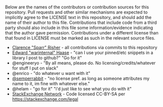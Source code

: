 Below are the names of the contributors or contribution sources for this repository. Pull requests and other similar mechanisms are expected to implicitly agree to the LICENSE text in this repository, and should add the name of their author to this file. Contributions that include code from a third party should also include in this file some information/evidence indicating that the author gave permission. Contributions under a different license than that found in LICENSE must be marked as such in the relevant source files.

- [Clarence "Sparr" Risher](http://github.com/sparr) - all contributions via commits to this repository
- [Edward "warinternal" Haase](https://github.com/edhaase) - "can I use your pinned/etc snippets in a library I post to github?" "Go for it"
- @engineeryo - "By all means, please do.  No licensing/credits/whatever for stuff I put on slack"
- @enrico - "do whatever u want with it"
- [@semperrabbit](https://github.com/semperrabbit) - "no license pref. as long as someone attributes my name to it, im fine with whatever else."
- @helam - "go for it" "i'd just like to see what you do with it"
- [StackExchange Network](http://stackexchange.com) - Code licensed CC-BY-SA per https://stackexchange.com/legal
